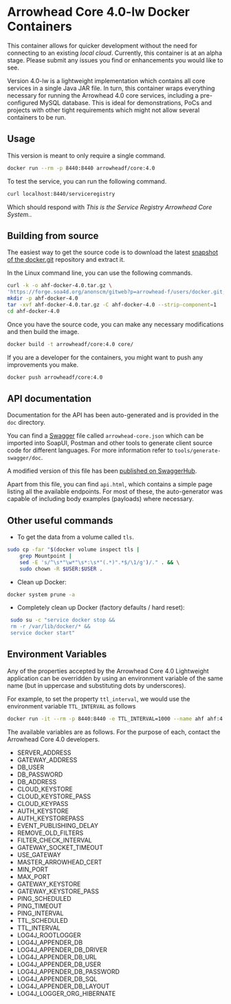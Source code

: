 # Arrowhead Core 4.0-lw Docker Containers

This container allows for quicker development without the need for connecting to
an existing _local cloud_. Currently, this container is at an alpha stage.
Please submit any issues you find or enhancements you would like to see.

Version 4.0-lw is a lightweight implementation which contains all core services
in a single Java JAR file. In turn, this container wraps everything necessary
for running the Arrowhead 4.0 core services, including a pre-configured MySQL
database. This is ideal for demonstrations, PoCs and projects with other tight
requirements which might not allow several containers to be run.

## Usage

This version is meant to only require a single command.

```bash
docker run --rm -p 8440:8440 arrowheadf/core:4.0
```

To test the service, you can run the following command.

```bash
curl localhost:8440/serviceregistry
```

Which should respond with _This is the Service Registry Arrowhead Core System._.

## Building from source

The easiest way to get the source code is to download the latest [snapshot of
the
docker.git](https://forge.soa4d.org/anonscm/gitweb?p=arrowhead-f/users/docker.git;a=snapshot;h=refs/heads/4.0-lw;sf=tgz)
repository and extract it.

In the Linux command line, you can use the following commands.

```bash
curl -k -o ahf-docker-4.0.tar.gz \
'https://forge.soa4d.org/anonscm/gitweb?p=arrowhead-f/users/docker.git;a=snapshot;h=refs/heads/4.0-lw;sf=tgz'
mkdir -p ahf-docker-4.0
tar -xvf ahf-docker-4.0.tar.gz -C ahf-docker-4.0 --strip-component=1
cd ahf-docker-4.0
```

Once you have the source code, you can make any necessary modifications and then
build the image.
```bash
docker build -t arrowheadf/core:4.0 core/
```

If you are a developer for the containers, you might want to push any
improvements you make.

```bash
docker push arrowheadf/core:4.0
```

## API documentation
Documentation for the API has been auto-generated and is provided in the `doc`
directory.

You can find a [Swagger](https://swagger.io/) file called `arrowhead-core.json`
which can be imported into SoapUI, Postman and other tools to generate client
source code for different languages. For more information refer to
`tools/generate-swagger/doc`.

A modified version of this file has been [published on
SwaggerHub](https://app.swaggerhub.com/apis/arrowhead-f/arrowhead-4_0_core/4.0).

Apart from this file, you can find `api.html`, which contains a simple page
listing all the available endpoints. For most of these, the auto-generator was
capable of including body examples (payloads) where necessary.

## Other useful commands

* To get the data from a volume called `tls`.
```bash
sudo cp -far "$(docker volume inspect tls | 
    grep Mountpoint | 
    sed -E 's/^\s*"\w*"\s*:\s*"(.*)".*$/\1/g')/." . && \
    sudo chown -R $USER:$USER .
```

* Clean up Docker:
```bash
docker system prune -a
```

* Completely clean up Docker (factory defaults / hard reset):
```bash
 sudo su -c "service docker stop &&
 rm -r /var/lib/docker/* &&
 service docker start"
```

## Environment Variables
Any of the properties accepted by the Arrowhead Core 4.0 Lightweight application
can be overridden by using an environment variable of the same name (but in
uppercase and substituting dots by underscores).

For example, to set the property `ttl_interval`, we would use the environment
variable `TTL_INTERVAL` as follows

```bash
docker run -it --rm -p 8440:8440 -e TTL_INTERVAL=1000 --name ahf ahf:4.0
```

The available variables are as follows. For the purpose of each, contact the
Arrowhead Core 4.0 developers.

* SERVER_ADDRESS
* GATEWAY_ADDRESS
* DB_USER
* DB_PASSWORD
* DB_ADDRESS
* CLOUD_KEYSTORE
* CLOUD_KEYSTORE_PASS
* CLOUD_KEYPASS
* AUTH_KEYSTORE
* AUTH_KEYSTOREPASS
* EVENT_PUBLISHING_DELAY
* REMOVE_OLD_FILTERS
* FILTER_CHECK_INTERVAL
* GATEWAY_SOCKET_TIMEOUT
* USE_GATEWAY
* MASTER_ARROWHEAD_CERT
* MIN_PORT
* MAX_PORT
* GATEWAY_KEYSTORE
* GATEWAY_KEYSTORE_PASS
* PING_SCHEDULED
* PING_TIMEOUT
* PING_INTERVAL
* TTL_SCHEDULED
* TTL_INTERVAL
* LOG4J_ROOTLOGGER
* LOG4J_APPENDER_DB
* LOG4J_APPENDER_DB_DRIVER
* LOG4J_APPENDER_DB_URL
* LOG4J_APPENDER_DB_USER
* LOG4J_APPENDER_DB_PASSWORD
* LOG4J_APPENDER_DB_SQL
* LOG4J_APPENDER_DB_LAYOUT
* LOG4J_LOGGER_ORG_HIBERNATE
